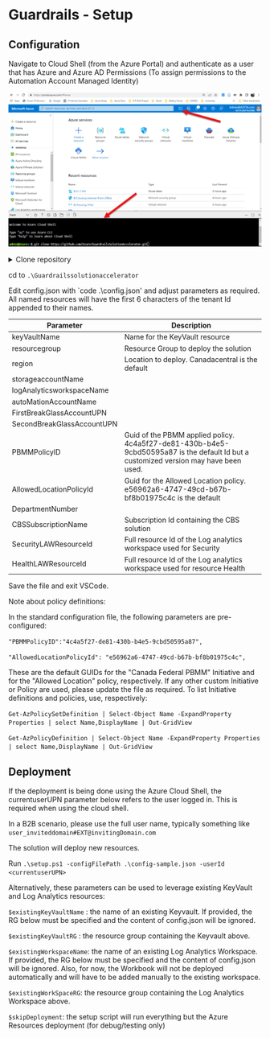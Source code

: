 # Guardrails - Setup

## Configuration

Navigate to Cloud Shell (from the Azure Portal) and authenticate as a user that has Azure and Azure AD Permissions (To assign permissions to the Automation Account Managed Identity)

<p align="center">
<img src="./media/AzurePortalCloudShell.png" />
</p>
<details>
 <summary>Clone repository</summary> <p> `git clone https://github.com/Azure/GuardrailsSolutionAccelerator.git`
 </p> 
</details>


cd to `.\Guardrailssolutionaccelerator`

Edit config.json with `code .\config.json' and adjust parameters as required.
All named resources will have the first 6 characters of the tenant Id appended to their names.

|Parameter|Description|
|---------|-----------|
|keyVaultName|Name for the KeyVault resource|
|resourcegroup|Resource Group to deploy the solution|
|region|Location to deploy. Canadacentral is the default|
|storageaccountName||
|logAnalyticsworkspaceName||
|autoMationAccountName||
|FirstBreakGlassAccountUPN||
|SecondBreakGlassAccountUPN||
|PBMMPolicyID|Guid of the PBMM applied policy. 4c4a5f27-de81-430b-b4e5-9cbd50595a87 is the default Id but a customized version may have been used.|
|AllowedLocationPolicyId|Guid for the Allowed Location policy. e56962a6-4747-49cd-b67b-bf8b01975c4c is the default|
|DepartmentNumber||
|CBSSubscriptionName|Subscription Id containing the CBS solution|
|SecurityLAWResourceId|Full resource Id of the Log analytics workspace used for Security|
|HealthLAWResourceId|Full resource Id of the Log analytics workspace used for resource Health|

Save the file and exit VSCode.

Note about policy definitions:

In the standard configuration file, the following parameters are pre-configured:

  `"PBMMPolicyID":"4c4a5f27-de81-430b-b4e5-9cbd50595a87",`

  `"AllowedLocationPolicyId": "e56962a6-4747-49cd-b67b-bf8b01975c4c",`

These are the default GUIDs for the "Canada Federal PBMM" Initiative and for the "Allowed Location" policy, respectively. If any other custom Initiative or Policy are used, please update the file as required. To list Initiative definitions and policies, use, respectively:

`Get-AzPolicySetDefinition | Select-Object Name -ExpandProperty Properties | select Name,DisplayName | Out-GridView`

`Get-AzPolicyDefinition | Select-Object Name -ExpandProperty Properties | select Name,DisplayName | Out-GridView`

## Deployment

If the deployment is being done using the Azure Cloud Shell, the currentuserUPN parameter below refers to the user logged in. This is required when using the cloud shell.

In a B2B scenario, please use the full user name, typically something like `user_inviteddomain#EXT@invitingDomain.com`

The solution will deploy new resources.

Run `.\setup.ps1 -configFilePath .\config-sample.json -userId <currentuserUPN>`

Alternatively, these parameters can be used to leverage existing KeyVault and Log Analytics resources:

`$existingKeyVaultName` : the name of an existing Keyvault. If provided, the RG below must be specified and the content of config.json will be ignored.

`$existingKeyVaultRG` : the resource group containing the Keyvault above.

`$existingWorkspaceName`: the name of an existing Log Analytics Workspace. If provided, the RG below must be specified and the content of config.json will be ignored. Also, for now, the Workbook will not be deployed automatically and will have to be added manually to the existing workspace.

`$existingWorkSpaceRG`: the resource group containing the Log Analytics Workspace above.

`$skipDeployment`: the setup script will run everything but the Azure Resources deployment (for debug/testing only)

